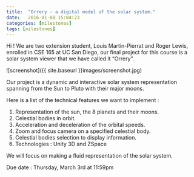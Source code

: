 ```yaml
---
title:  "Orrery - a digital model of the solar system."
date:   2016-01-08 15:04:23
categories: [milestones]
tags: [milestones]
---
```


Hi ! We are two extension student, Louis Martin-Pierrat and Roger Lewis, enrolled in CSE 165 at UC San Diego, our final project for this course is a solar system viewer that we have called it “Orrery”.

![screenshot]({{ site.baseurl }}images/screenshot.jpg)

Our project is a dynamic and interactive solar system representation spanning from the Sun to Pluto with their major moons.

Here is a list of the technical features we want to implement :

1. Representation of the sun, the 8 planets and their moons.
2. Celestial bodies in orbit.
3. Acceleration and deceleration of the orbital speeds.
4. Zoom and focus camera on a specified celestial body.
5. Celestial bodies selection to display information.
6. Technologies : Unity 3D and ZSpace

We will focus on making a fluid representation of the solar system.

Due date : Thursday, March 3rd at 11:59pm
